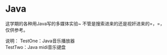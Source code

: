# Java
这学期的各种用Java写的多媒体实验~
不管是搜索进来的还是视奸进来的=，=，仅供参考。

说明：
TestOne：Java音乐播放器 </br>
TestTwo：Java midi音乐键盘
